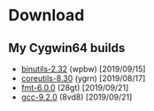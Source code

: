# Download

## My Cygwin64 builds
- [binutils-2.32](https://pan.baidu.com/s/1dFrxsVEVfbIpkuDKI9iwTQ) (wpbw) [2019/09/15]
- [coreutils-8.30](https://pan.baidu.com/s/1uouQnryoUppo3_U3AEkmOg) (ygrn) [2019/08/17]
- [fmt-6.0.0](https://pan.baidu.com/s/1-69tFrsibM3Xa2LvorxrWg) (28gt) [2019/09/21]
- [gcc-9.2.0](https://pan.baidu.com/s/1HM_fr3Cj_hmdgRCOP88CLQ) (8vd8) [2019/09/21]
